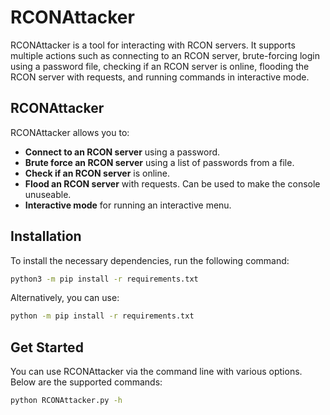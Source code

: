 # RCONAttacker

RCONAttacker is a tool for interacting with RCON servers. It supports multiple actions such as connecting to an RCON server, brute-forcing login using a password file, checking if an RCON server is online, flooding the RCON server with requests, and running commands in interactive mode.

## RCONAttacker

RCONAttacker allows you to:

- **Connect to an RCON server** using a password.
- **Brute force an RCON server** using a list of passwords from a file.
- **Check if an RCON server** is online.
- **Flood an RCON server** with requests. Can be used to make the console unuseable.
- **Interactive mode** for running an interactive menu.

## Installation

To install the necessary dependencies, run the following command:

```bash
python3 -m pip install -r requirements.txt
```
Alternatively, you can use:
```bash
python -m pip install -r requirements.txt
```

## Get Started

You can use RCONAttacker via the command line with various options. Below are the supported commands:

```bash
python RCONAttacker.py -h
```




